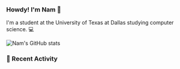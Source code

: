 ### Howdy! I'm Nam 👋

I'm a student at the University of Texas at Dallas studying computer science. :computer:

![Nam's GitHub stats](https://github-readme-stats.vercel.app/api?username=nam-t24&show_icons=true&theme=dracula&count_private=true&hide=stars)

### :cowboy_hat_face: Recent Activity  
<!--START_SECTION:activity-->

